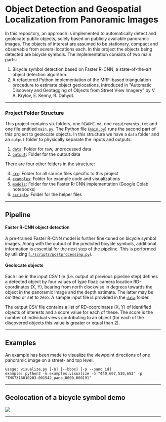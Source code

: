 # Object Detection and Geospatial Localization from Panoramic Images
In this repository, an approach is implemented to automatically detect and geolocate public objects, solely based on publicly available panoramic images. The objects of interest are assumed to be stationary, compact and observable from several locations each. In this project the objects being detected are bicycle symbols. The implementation consists of two main parts: 
1. Bicycle symbol detection based on Faster R-CNN, a state-of-the-art object detection algorithm.
2. A refactored Python implementation of the MRF-based triangulation procedure to estimate object geolocations, introduced in "Automatic Discovery and Geotagging of Objects from Street View Imagery" by V. A. Krylov, E. Kenny, R. Dahyot. 


---

### Project Folder Structure

This project contains six folders, one `README.md`, one `requirements.txt` and one file entitled `main.py`. The Python file ([`main.py`](main.py)) runs the second part of this project to geolocate objects. In this structure we have a `data` folder and an `output` folder to physically separate the inputs and outputs:  

1.  [`data`](./data): Folder for raw, unprocessed data
2.  [`output`](./output): Folder for the output data

There are four other folders in the structure:

3. [`src`](./src): Folder for all source files specific to this project
4. [`examples`](./examples): Folder for example code and visualizations
5. [`models`](./models): Folder for the Faster R-CNN implementation (Google Colab notebooks)
6. [`scripts`](./scripts): Folder for the helper files


---

## Pipeline
#### Faster R-CNN object detection 
A pre-trained Faster R-CNN model is further fine-tuned on bicycle symbol images. Along with the output of the predicted bicycle symbols, additional information is essential for the next step of the pipeline. This is performed by utilizing ([`./scripts/postprocessing.py`](./scripts/postprocessing.py)). 

#### Geolocate objects 
Each line in the input CSV file (i.e. output of previous pipeline step) defines a detected object by four values of type float: camera location RD-coordinates (X, Y), bearing from north clockwise in degrees towards the object in the panoramic image and the depth estimate. The latter may be omitted or set to zero. A sample input file is provided in the [`data`](./data) folder.

The output CSV file contains a list of RD-coordinates (X, Y) of identified objects of interests and a score value for each of these. The score is the number of individual views contributing to an object (for each of the discovered objects this value is greater or equal than 2).

---

## Examples
An example has been made to visualize the viewpoint directions of one panoramic image on a street- and top level.
    
    usage: visualize.py [-b] [--bbox] [-p --pano_id]
    example: python3 -m examples.visualize -b "440,607,530,653" -p "TMX7316010203-001542_pano_0000_000191"


---
   
## Geolocation of a bicycle symbol demo
![](https://github.com/Amsterdam-AI-Team/Geolocalization/blob/master/examples/satellite_zoom.gif)


---

